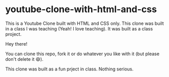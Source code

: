 # youtube-clone-with-html-and-css
This is a Youtube Clone built with HTML and CSS only. This clone was built in a class I was teaching (Yeah! I love teaching). It was built as a class project.

Hey there!

You can clone this repo, fork it or do whatever you like with it (but please don't delete it 😄).

This clone was built as a fun prject in class. Nothing serious.
